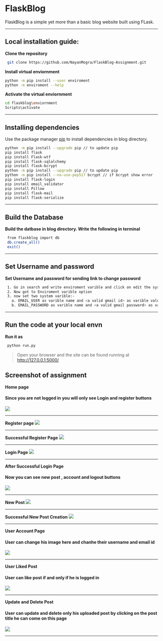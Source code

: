 # FlaskBlog
FlaskBlog is a simple yet more than a basic blog website built using FLask.

****
## Local installation guide:
**Clone the repository**
```bash
 git clone https://github.com/NayanMogra/FlaskBlog-Assignment.git
```

**Install virtual enviornment**
```bash
python -m pip install --user enviroment
python -m enviroment --help
```

**Activate the  virtual enviornment**
```bash
cd flaskblog\enviornment
Scripts\activate
```

****
## Installing dependencies
Use the package manager [pip](https://pip.pypa.io/en/stable/) to install dependencies in blog directory.
```bash
python -m pip install --upgrade pip	// to update pip
pip install flask
pip install Flask-wtf
pip install flask-sqlalchemy
pip install flask-bcrypt
python -m pip install --upgrade pip	// to update pip
python -m pip install --no-use-pep517 bcrypt // if bcrypt show error
pip install flask-login
pip install email_validator
pip install Pillow
pip install flask-mail
pip install flask-serialize
```
****
## Build the Database
**Build the datbase in blog directory. Write the following in terminal**
```bash
 from flaskblog import db
 db.create_all()
 exit()
 ```
 ****
## Set Username and password 
**Set Username and password for sending link to change password**
```bash
 1. Go in search and write enviroment varible and click on edit the system envrioment varible
 2. Now got to Enviroment varible option
 3. now set two system varible:-
   a. EMAIL_USER as varible name and <a valid gmail id> as varible value
   b. EMAIL_PASSWORD as varible name and <a valid gmail password> as varible value
 ```
 ****
 
## Run the code at your local envn
**Run it as**
```bash
 python run.py
 ```
>Open your browser and the site can be found running at http://127.0.0.1:5000/ 


## Screenshot of assignment 
**Home page**
 #### Since you are not logged in you will only see Login and register buttons
  ![](https://github.com/NayanMogra/FlaskBlog-Assignment/blob/main/screenshot/1614590218410.png)
 ****

**Register page**
  ![](https://github.com/NayanMogra/FlaskBlog-Assignment/blob/main/screenshot/1614590327249.png)
 ****

**Successful Register Page**
  ![](https://github.com/NayanMogra/FlaskBlog-Assignment/blob/main/screenshot/1614590297394.png)
 ****

**Login Page**
  ![](https://github.com/NayanMogra/FlaskBlog-Assignment/blob/main/screenshot/1614590392437.png)
 ****
 
 **After Successful Login Page**
  #### Now you can see new post , account and logout buttons
  ![](https://github.com/NayanMogra/FlaskBlog-Assignment/blob/main/screenshot/1614590409223.png)
 ****
 
 **New Post**
  ![](https://github.com/NayanMogra/FlaskBlog-Assignment/blob/main/screenshot/1614590466105.png)
 ****
 
 **Successful New Post Creation**
  ![](https://github.com/NayanMogra/FlaskBlog-Assignment/blob/main/screenshot/1614590487776.png)
 ****
 
**User Account Page**
  #### User can change his image here and chanhe their username and email id
  ![](https://github.com/NayanMogra/FlaskBlog-Assignment/blob/main/screenshot/1614590507876.png)
 ****

**User Liked Post**
  #### User can like post if and only if he is logged in
  ![](https://github.com/NayanMogra/FlaskBlog-Assignment/blob/main/screenshot/1614590532424.png)
 ****
 
 **Update and Delete Post**
  #### User can update and delete only his uploaded post by clicking on the post title he can come on this page
  ![](https://github.com/NayanMogra/FlaskBlog-Assignment/blob/main/screenshot/1614590600820.png)
 ****
 
 
